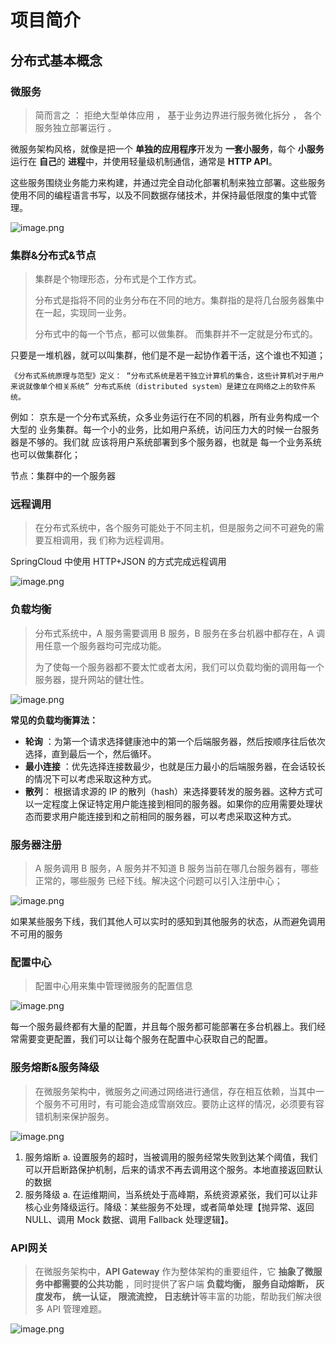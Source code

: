 # 项目简介

## 分布式基本概念

### 微服务

> 简而言之 ： 拒绝大型单体应用 ， 基于业务边界进行服务微化拆分 ， 各个服务独立部署运行 。

微服务架构风格，就像是把一个 **单独的应用程序**开发为 **一套小服务**，每个 **小服务**运行在 **自己**的 **进程**中，并使用轻量级机制通信，通常是 **HTTP API**。

这些服务围绕业务能力来构建，并通过完全自动化部署机制来独立部署。这些服务使用不同的编程语言书写，以及不同数据存储技术，并保持最低限度的集中式管理。

![image.png](./assets/1639756828262-image.png)

### 集群&分布式&节点

> 集群是个物理形态，分布式是个工作方式。
>
> 分布式是指将不同的业务分布在不同的地方。集群指的是将几台服务器集中在一起，实现同一业务。
>
> 分布式中的每一个节点，都可以做集群。  而集群并不一定就是分布式的。

只要是一堆机器，就可以叫集群，他们是不是一起协作着干活，这个谁也不知道；

```
《分布式系统原理与范型》定义： “分布式系统是若干独立计算机的集合，这些计算机对于用户来说就像单个相关系统” 分布式系统（distributed system）是建立在网络之上的软件系统。
```

例如： 京东是一个分布式系统，众多业务运行在不同的机器，所有业务构成一个大型的 业务集群。每一个小的业务，比如用户系统，访问压力大的时候一台服务器是不够的。我们就
应该将用户系统部署到多个服务器，也就是 每一个业务系统也可以做集群化；

节点：集群中的一个服务器

### 远程调用

> 在分布式系统中，各个服务可能处于不同主机，但是服务之间不可避免的需要互相调用，我
> 们称为远程调用。

SpringCloud 中使用 HTTP+JSON 的方式完成远程调用

![image.png](./assets/1639787971574-image.png)

### 负载均衡

> 分布式系统中，A 服务需要调用 B 服务，B 服务在多台机器中都存在，A 调用任意一个服务器均可完成功能。
>
> 为了使每一个服务器都不要太忙或者太闲，我们可以负载均衡的调用每一个服务器，提升网站的健壮性。

![image.png](./assets/1639788724653-image.png)

**常见的负载均衡算法：**

* **轮询** ：为第一个请求选择健康池中的第一个后端服务器，然后按顺序往后依次选择，直到最后一个，然后循环。
* **最小连接** ：优先选择连接数最少，也就是压力最小的后端服务器，在会话较长的情况下可以考虑采取这种方式。
* **散列**： 根据请求源的 IP 的散列（hash）来选择要转发的服务器。这种方式可以一定程度上保证特定用户能连接到相同的服务器。如果你的应用需要处理状态而要求用户能连接到和之前相同的服务器，可以考虑采取这种方式。

### 服务器注册

> A 服务调用 B 服务，A 服务并不知道 B 服务当前在哪几台服务器有，哪些正常的，哪些服务
> 已经下线。解决这个问题可以引入注册中心；

![image.png](./assets/1639789235460-image.png)

如果某些服务下线，我们其他人可以实时的感知到其他服务的状态，从而避免调用不可用的服务

### 配置中心

> 配置中心用来集中管理微服务的配置信息

![image.png](./assets/1639804091738-image.png)

每一个服务最终都有大量的配置，并且每个服务都可能部署在多台机器上。我们经常需要变更配置，我们可以让每个服务在配置中心获取自己的配置。

### 服务熔断&服务降级

> 在微服务架构中，微服务之间通过网络进行通信，存在相互依赖，当其中一个服务不可用时，有可能会造成雪崩效应。要防止这样的情况，必须要有容错机制来保护服务。

![image.png](./assets/1639804742999-image.png)

1. 服务熔断
   a. 设置服务的超时，当被调用的服务经常失败到达某个阈值，我们可以开启断路保护机制，后来的请求不再去调用这个服务。本地直接返回默认的数据
2. 服务降级
   a. 在运维期间，当系统处于高峰期，系统资源紧张，我们可以让非核心业务降级运行。降级：某些服务不处理，或者简单处理【抛异常、返回 NULL、调用 Mock 数据、调用 Fallback 处理逻辑】。

### API网关

> 在微服务架构中，**API Gateway** 作为整体架构的重要组件，它 **抽象了微服务中都需要的公共功能** ，同时提供了客户端 **负载均衡， 服务自动熔断， 灰度发布， 统一认证， 限流流控， 日志统计**等丰富的功能，帮助我们解决很多 API 管理难题。

![image.png](./assets/1639804880268-image.png)
